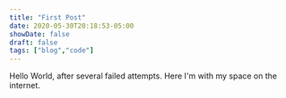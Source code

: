 ```yaml
---
title: "First Post"
date: 2020-05-30T20:18:53-05:00
showDate: false
draft: false
tags: ["blog","code"]
---
```


Hello World, after several failed attempts. Here I'm with my space on the internet.

